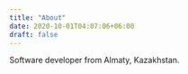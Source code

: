 ```yaml
---
title: "About"
date: 2020-10-01T04:07:06+06:00
draft: false
---
```


Software developer from Almaty, Kazakhstan.
